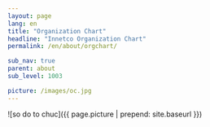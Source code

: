 ```yaml
---
layout: page
lang: en
title: "Organization Chart"
headline: "Innetco Organization Chart"
permalink: /en/about/orgchart/

sub_nav: true
parent: about
sub_level: 1003

picture: /images/oc.jpg
---
```


![so do to chuc]({{ page.picture | prepend: site.baseurl }})